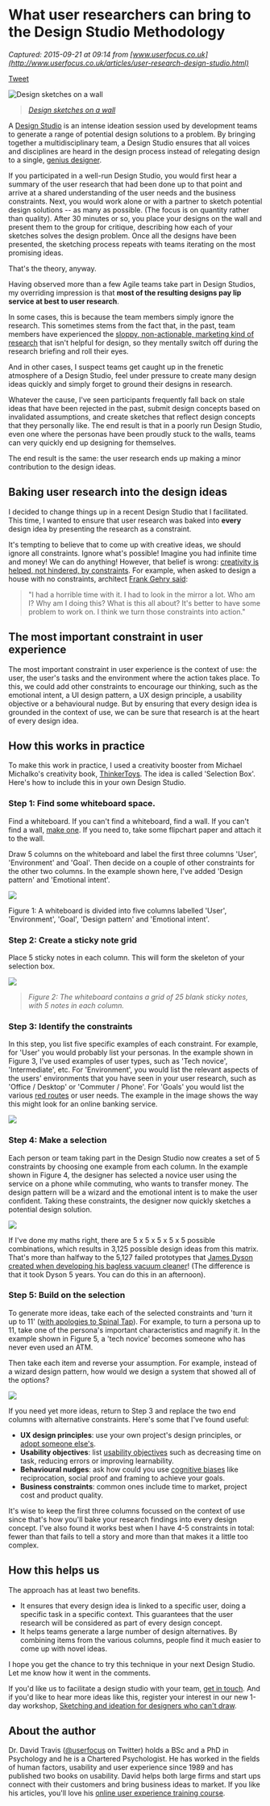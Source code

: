 # What user researchers can bring to the Design Studio Methodology

_Captured: 2015-09-21 at 09:14 from [www.userfocus.co.uk](http://www.userfocus.co.uk/articles/user-research-design-studio.html)_

[Tweet](https://twitter.com/share)

![Design sketches on a wall](http://www.userfocus.co.uk/images/DesignStudioBanner.png)

> _[Design sketches on a wall](http://www.userfocus.co.uk/images/DesignStudioBanner.png)_

A [Design Studio](https://vimeo.com/37861987) is an intense ideation session used by development teams to generate a range of potential design solutions to a problem. By bringing together a multidisciplinary team, a Design Studio ensures that all voices and disciplines are heard in the design process instead of relegating design to a single, [genius designer](http://www.userfocus.co.uk/articles/how-to-design-like-Leonardo-da-Vinci.html).

If you participated in a well-run Design Studio, you would first hear a summary of the user research that had been done up to that point and arrive at a shared understanding of the user needs and the business constraints. Next, you would work alone or with a partner to sketch potential design solutions -- as many as possible. (The focus is on quantity rather than quality). After 30 minutes or so, you place your designs on the wall and present them to the group for critique, describing how each of your sketches solves the design problem. Once all the designs have been presented, the sketching process repeats with teams iterating on the most promising ideas.

That's the theory, anyway.

Having observed more than a few Agile teams take part in Design Studios, my overriding impression is that **most of the resulting designs pay lip service at best to user research**.

In some cases, this is because the team members simply ignore the research. This sometimes stems from the fact that, in the past, team members have experienced the [sloppy, non-actionable, marketing kind of research](http://www.userfocus.co.uk/articles/focuspocus.html) that isn't helpful for design, so they mentally switch off during the research briefing and roll their eyes.

And in other cases, I suspect teams get caught up in the frenetic atmosphere of a Design Studio, feel under pressure to create many design ideas quickly and simply forget to ground their designs in research.

Whatever the cause, I've seen participants frequently fall back on stale ideas that have been rejected in the past, submit design concepts based on invalidated assumptions, and create sketches that reflect design concepts that they personally like. The end result is that in a poorly run Design Studio, even one where the personas have been proudly stuck to the walls, teams can very quickly end up designing for themselves.

The end result is the same: the user research ends up making a minor contribution to the design ideas.

## Baking user research into the design ideas

I decided to change things up in a recent Design Studio that I facilitated. This time, I wanted to ensure that user research was baked into **every** design idea by presenting the research as a constraint.

It's tempting to believe that to come up with creative ideas, we should ignore all constraints. Ignore what's possible! Imagine you had infinite time and money! We can do anything! However, that belief is wrong: [creativity is helped, not hindered, by constraints](http://www.fastcompany.com/3027379/work-smart/the-psychology-of-limitations-how-and-why-constraints-can-make-you-more-creative). For example, when asked to design a house with no constraints, architect [Frank Gehry said](http://www.forbes.com/sites/groupthink/2013/07/12/creativity-how-constraints-drive-genius/):

> "I had a horrible time with it. I had to look in the mirror a lot. Who am I? Why am I doing this? What is this all about? It's better to have some problem to work on. I think we turn those constraints into action."

## The most important constraint in user experience

The most important constraint in user experience is the context of use: the user, the user's tasks and the environment where the action takes place. To this, we could add other constraints to encourage our thinking, such as the emotional intent, a UI design pattern, a UX design principle, a usability objective or a behavioural nudge. But by ensuring that every design idea is grounded in the context of use, we can be sure that research is at the heart of every design idea.

## How this works in practice

To make this work in practice, I used a creativity booster from Michael Michalko's creativity book, [ThinkerToys](http://www.amazon.co.uk/Thinkertoys-Creative-Thinking-Techniques-Michael-Michalko/dp/1580087736/ref=sr_1_1?ie=UTF8&s=books&qid=1273138455&sr=8-1). The idea is called 'Selection Box'. Here's how to include this in your own Design Studio.

### Step 1: Find some whiteboard space.

Find a whiteboard. If you can't find a whiteboard, find a wall. If you can't find a wall, [make one](https://userresearch.blog.gov.uk/2015/07/15/how-to-make-a-research-wall-when-you-dont-have-a-wall/). If you need to, take some flipchart paper and attach it to the wall.

Draw 5 columns on the whiteboard and label the first three columns 'User', 'Environment' and 'Goal'. Then decide on a couple of other constraints for the other two columns. In the example shown here, I've added 'Design pattern' and 'Emotional intent'.

![](http://www.userfocus.co.uk/images/DesignStudio01.png)

Figure 1: A whiteboard is divided into five columns labelled 'User', 'Environment', 'Goal', 'Design pattern' and 'Emotional intent'.

### Step 2: Create a sticky note grid

Place 5 sticky notes in each column. This will form the skeleton of your selection box.

![](http://www.userfocus.co.uk/images/DesignStudio02.png)

> _Figure 2: The whiteboard contains a grid of 25 blank sticky notes, with 5 notes in each column._

### Step 3: Identify the constraints

In this step, you list five specific examples of each constraint. For example, for 'User' you would probably list your personas. In the example shown in Figure 3, I've used examples of user types, such as 'Tech novice', 'Intermediate', etc. For 'Environment', you would list the relevant aspects of the users' environments that you have seen in your user research, such as 'Office / Desktop' or 'Commuter / Phone'. For 'Goals' you would list the various [red routes](http://www.userfocus.co.uk/articles/redroutes.html) or user needs. The example in the image shows the way this might look for an online banking service.

![](http://www.userfocus.co.uk/images/DesignStudio03.png)

### Step 4: Make a selection

Each person or team taking part in the Design Studio now creates a set of 5 constraints by choosing one example from each column. In the example shown in Figure 4, the designer has selected a novice user using the service on a phone while commuting, who wants to transfer money. The design pattern will be a wizard and the emotional intent is to make the user confident. Taking these constraints, the designer now quickly sketches a potential design solution.

![](http://www.userfocus.co.uk/images/DesignStudio04.png)

If I've done my maths right, there are 5 x 5 x 5 x 5 x 5 possible combinations, which results in 3,125 possible design ideas from this matrix. That's more than halfway to the 5,127 failed prototypes that [James Dyson created when developing his bagless vacuum cleaner](http://bobsutton.typepad.com/my_weblog/2009/02/5127-failed-prototypes-james-dyson-and-his-vacuum-cleaner.html)! (The difference is that it took Dyson 5 years. You can do this in an afternoon).

### Step 5: Build on the selection

To generate more ideas, take each of the selected constraints and 'turn it up to 11' ([with apologies to Spinal Tap](https://www.youtube.com/watch?v=KOO5S4vxi0o)). For example, to turn a persona up to 11, take one of the persona's important characteristics and magnify it. In the example shown in Figure 5, a 'tech novice' becomes someone who has never even used an ATM.

Then take each item and reverse your assumption. For example, instead of a wizard design pattern, how would we design a system that showed all of the options?

![](http://www.userfocus.co.uk/images/DesignStudio05.png)

If you need yet more ideas, return to Step 3 and replace the two end columns with alternative constraints. Here's some that I've found useful:

  * **UX design principles**: use your own project's design principles, or [adopt someone else's](https://msdn.microsoft.com/en-us/library/windows/desktop/dn742491\(v=vs.85\).aspx).
  * **Usability objectives**: list [usability objectives](http://www.userfocus.co.uk/articles/picnic.html) such as decreasing time on task, reducing errors or improving learnability.
  * **Behavioural nudges**: ask how could you use [cognitive biases](http://www.smashingmagazine.com/2010/11/persuasion-triggers-in-web-design/) like reciprocation, social proof and framing to achieve your goals. 
  * **Business constraints**: common ones include time to market, project cost and product quality.

It's wise to keep the first three columns focussed on the context of use since that's how you'll bake your research findings into every design concept. I've also found it works best when I have 4-5 constraints in total: fewer than that fails to tell a story and more than that makes it a little too complex.

## How this helps us

The approach has at least two benefits.

  * It ensures that every design idea is linked to a specific user, doing a specific task in a specific context. This guarantees that the user research will be considered as part of every design concept. 
  * It helps teams generate a large number of design alternatives. By combining items from the various columns, people find it much easier to come up with novel ideas.

I hope you get the chance to try this technique in your next Design Studio. Let me know how it went in the comments.

If you'd like us to facilitate a design studio with your team, [get in touch](http://www.userfocus.co.uk/consultancy/requestproposal.html). And if you'd like to hear more ideas like this, register your interest in our new 1-day workshop, [Sketching and ideation for designers who can't draw](http://www.userfocus.co.uk/training/designthinking.html).

## About the author

Dr. David Travis ([@userfocus](https://twitter.com/#!/userfocus) on Twitter) holds a BSc and a PhD in Psychology and he is a Chartered Psychologist. He has worked in the fields of human factors, usability and user experience since 1989 and has published two books on usability. David helps both large firms and start ups connect with their customers and bring business ideas to market. If you like his articles, you'll love his [online user experience training course](http://uxtraining.net).
